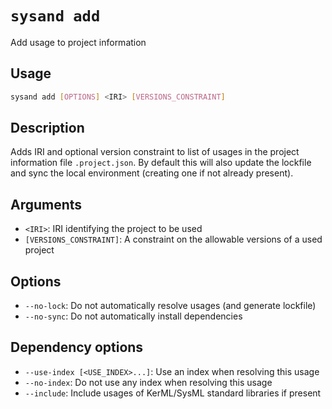 # `sysand add`

Add usage to project information

## Usage

```sh
sysand add [OPTIONS] <IRI> [VERSIONS_CONSTRAINT]
```

## Description

Adds IRI and optional version constraint to list of usages in the project
information file `.project.json`. By default this will also update the lockfile
and sync the local environment (creating one if not already present).

## Arguments

- `<IRI>`: IRI identifying the project to be used
- `[VERSIONS_CONSTRAINT]`: A constraint on the allowable versions of a used project

## Options

- `--no-lock`: Do not automatically resolve usages (and generate lockfile)
- `--no-sync`: Do not automatically install dependencies

## Dependency options

- `--use-index [<USE_INDEX>...]`: Use an index when resolving this usage
- `--no-index`: Do not use any index when resolving this usage
- `--include`: Include usages of KerML/SysML standard libraries if present
